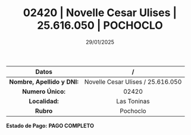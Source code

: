 ﻿---
title: 02420 | Novelle Cesar Ulises | 25.616.050 | POCHOCLO
date: 29/01/2025
draft: false
tags: ['las-toninas', 'titular', 'pochoclo']
---

|          **Datos**          |  /  |
|:---------------------------:|:---:|
| **Nombre, Apellido y DNI:** | Novelle Cesar Ulises / 25.616.050 |
|      **Numero Único:**      | 02420 |
|        **Localidad:**       | Las Toninas |
|          **Rubro**          | Pochoclo |

**Estado de Pago:** **PAGO COMPLETO**
